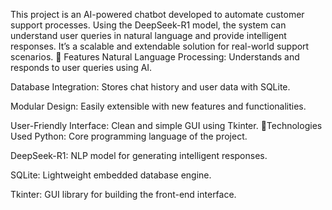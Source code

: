 This project is an AI-powered chatbot developed to automate customer support processes. Using the DeepSeek-R1 model, the system can understand user queries in natural language and provide intelligent responses. It’s a scalable and extendable solution for real-world support scenarios.
🚀 Features
Natural Language Processing: Understands and responds to user queries using AI.

Database Integration: Stores chat history and user data with SQLite.

Modular Design: Easily extensible with new features and functionalities.

User-Friendly Interface: Clean and simple GUI using Tkinter.
📂Technologies Used
Python: Core programming language of the project.

DeepSeek-R1: NLP model for generating intelligent responses.

SQLite: Lightweight embedded database engine.

Tkinter: GUI library for building the front-end interface.

